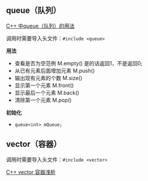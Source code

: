 
## queue（队列）

[C++ 中queue（队列）的用法](https://www.cnblogs.com/yoke/p/6080092.html)

调用时需要导入头文件：`#include <queue>` 
  
**用法**  
* 查看是否为空范例         M.empty()    是的话返回1，不是返回0;
* 从已有元素后面增加元素   M.push()
* 输出现有元素的个数       M.size()
* 显示第一个元素          M.front()
* 显示最后一个元素        M.back()
* 清除第一个元素          M.pop() 

**初始化**  
* `queue<int> mQueue;`

## vector（容器）

调用时需要导入头文件：`#include <vector> `

[C++ vector 容器浅析](https://www.runoob.com/w3cnote/cpp-vector-container-analysis.html)
